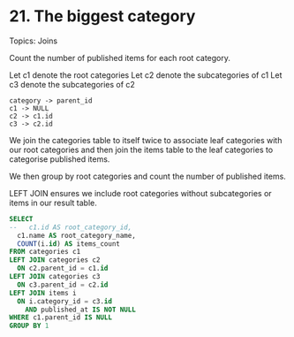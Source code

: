 # 21. The biggest category 

Topics: Joins

Count the number of published items for each root category.

Let c1 denote the root categories
Let c2 denote the subcategories of c1
Let c3 denote the subcategories of c2

    category -> parent_id
    c1 -> NULL
    c2 -> c1.id
    c3 -> c2.id

We join the categories table to itself twice to associate leaf categories with our root categories and then join the items table to the leaf categories to categorise published items.

We then group by root categories and count the number of published items.

LEFT JOIN ensures we include root categories without subcategories or items in our result table.

```sql
SELECT
--   c1.id AS root_category_id,
  c1.name AS root_category_name,
  COUNT(i.id) AS items_count
FROM categories c1
LEFT JOIN categories c2
  ON c2.parent_id = c1.id
LEFT JOIN categories c3
  ON c3.parent_id = c2.id
LEFT JOIN items i
  ON i.category_id = c3.id
    AND published_at IS NOT NULL
WHERE c1.parent_id IS NULL
GROUP BY 1
```